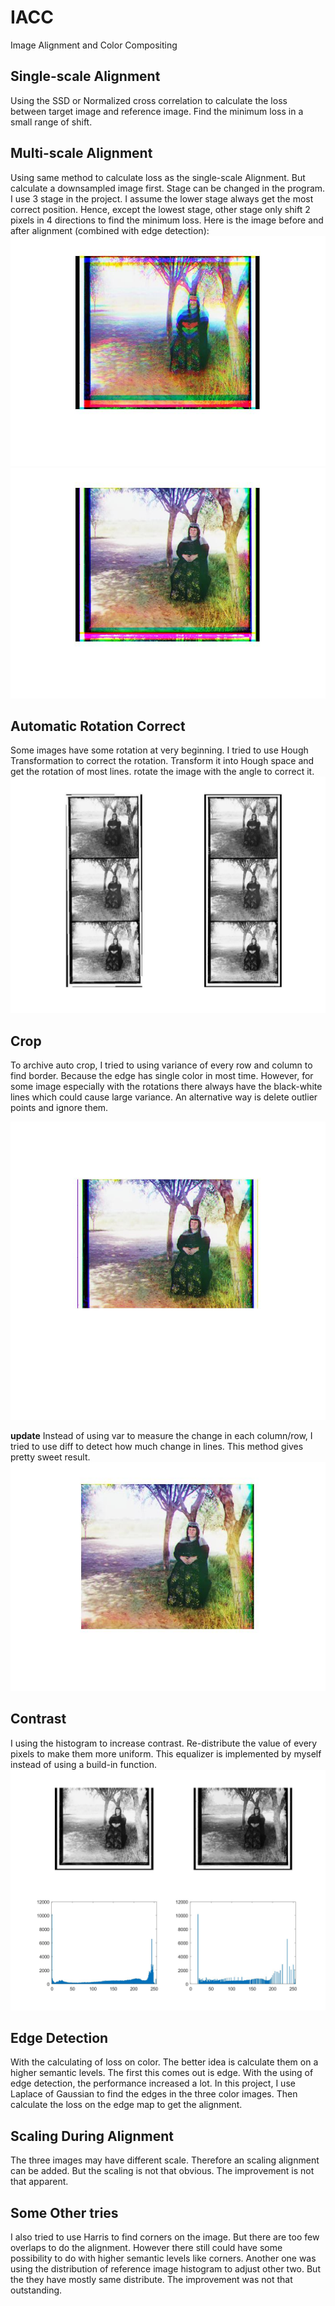 # IACC
Image Alignment and Color Compositing

## Single-scale Alignment
Using the SSD or Normalized cross correlation to calculate the loss between target image and reference image. Find the minimum loss in a small range of shift.

## Multi-scale Alignment
Using same method to calculate loss as the single-scale Alignment. But calculate a downsampled image first. Stage can be changed in the program. I use 3 stage in the project. I assume the lower stage always get the most correct position. Hence, except the lowest stage, other stage only shift 2 pixels in 4 directions to find the minimum loss.
Here is the image before and after alignment (combined with edge detection):
![unaligned](/demo/unalign.jpg)
![aligned](/demo/aligned.jpg)
## Automatic Rotation Correct
Some images have some rotation at very beginning. I tried to use Hough Transformation to correct the rotation. Transform it into Hough space and get the rotation of most lines. rotate the image with the angle to correct it.
![hough transform](/demo/rotate.jpg)

## Crop
To archive auto crop, I tried to using variance of every row and column to find border. Because the edge has single color in most time. However, for some image especially with the rotations there always have the black-white lines which could cause large variance. An alternative way is delete outlier points and ignore them.

![crop](/demo/croped.jpg)

**update**
Instead of using var to measure the change in each column/row, I tried to use diff to detect how much change in lines. This method gives pretty sweet result.
![crop_diff](/demo/crop_diff.jpg)

## Contrast
I using the histogram to increase contrast. Re-distribute the value of every pixels to make them more uniform. This equalizer is implemented by myself instead of using a build-in function.
![eq](/demo/eq.jpg)

## Edge Detection
With the calculating of loss on color. The better idea is calculate them on a higher semantic levels. The first this comes out is edge. With the using of edge detection, the performance increased a lot. In this project, I use Laplace of Gaussian to find the edges in the three color images. Then calculate the loss on the edge map to get the alignment. 

## Scaling During Alignment
The three images may have different scale. Therefore an scaling alignment can be added. But the scaling is not that obvious. The improvement is not that apparent.

## Some Other tries
I also tried to use Harris to find corners on the image. But there are too few overlaps to do the alignment. However there still could have some possibility to do with higher semantic levels like corners.
Another one was using the distribution of reference image histogram to adjust other two. But the they have mostly same distribute. The improvement was not that outstanding.

